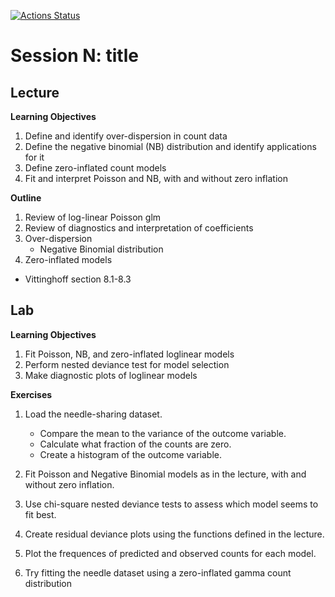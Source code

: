 <!-- badges: start -->
[![Actions Status](https://github.com/waldronbios2/session5/workflows/build/badge.svg)](https://github.com/waldronbios2/templatesession/actions)
<!-- badges: end -->

# Session N: title

## Lecture

**Learning Objectives**

1. Define and identify over-dispersion in count data
2. Define the negative binomial (NB) distribution and identify applications for it
3. Define zero-inflated count models
4. Fit and interpret Poisson and NB, with and without zero inflation

**Outline**

1. Review of log-linear Poisson glm
2. Review of diagnostics and interpretation of coefficients
3. Over-dispersion
    + Negative Binomial distribution
4. Zero-inflated models

* Vittinghoff section 8.1-8.3

## Lab

**Learning Objectives**

1. Fit Poisson, NB, and zero-inflated loglinear models
2. Perform nested deviance test for model selection
3. Make diagnostic plots of loglinear models

**Exercises**

1. Load the needle-sharing dataset. 
    + Compare the mean to the variance of the outcome variable. 
    + Calculate what fraction of the counts are zero.
    + Create a histogram of the outcome variable.

2. Fit Poisson and Negative Binomial models as in the lecture, with and without zero inflation.

3. Use chi-square nested deviance tests to assess which model seems to fit best.

4. Create residual deviance plots using the functions defined in the lecture.

5. Plot the frequences of predicted and observed counts for each model.

6. Try fitting the needle dataset using a zero-inflated gamma count distribution
